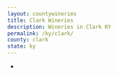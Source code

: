 ```yaml
---
layout: countywineries
title: Clark Wineries
description: Wineries in Clark KY
permalink: /ky/clark/
county: clark
state: ky
---
```

-
